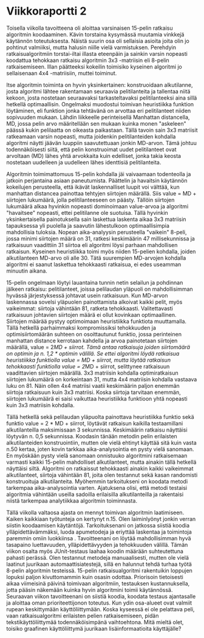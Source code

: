 Viikkoraportti 2
=======

Toisella viikolla tavoitteena oli aloittaa varsinaisen 15-pelin ratkaisu algoritmin koodaaminen. Kävin torstaina kysymässä
muutamia vinkkejä käytännön toteutuksesta. Näistä suurin osa oli sellaisia asioita joita olin jo pohtinut valmiiksi, mutta
halusin niille vielä varmistuksen. Perehdyin ratkaisualgoritmiin torstai-iltai illasta eteenpäin ja sainkin varsin nopeasti
koodattua tehokkaan ratkaisu algoritmin 3x3 -matriisin eli 8-pelin ratkaisemiseen.  Illan päätteeksi kokeilin toimisiko kyseinen algoritmi jo sellaisenaan 4x4 -matriisiin, muttei toiminut. 

Itse algoritmin toiminta on hyvin yksinkertainen: konstruoidaan alkutilanne, josta algoritmi lähtee rakentamaan seuraavia pelitilanteita ja tallentaa niitä kekoon, josta nostetaan seuraavaksi tarkasteltavaksi pelitilanteeksi aina sillä hetkellä optimaallisin. Ongelmaksi muodostui toimivan heuristiikka funktion löytäminen, eli funktion jonka tehtävänä on arvottaa eri pelitilanteet niiden sopivuuden mukaan. Lähdin liikkeelle perinteisellä Manhattan distancella, MD, jossa pelin arvo määritellään sen mukaan kuinka monen "askeleen" päässä kukin pelilaatta on oikeasta paikastaan. Tällä tavoin sain 3x3 matriisit ratkeamaan varsin nopeasti, mutta joidenkin pelitilanteiden kohdalla algoritmi näytti jäävän luuppiin saavutettuaan jonkin MD-arvon. Tämä johtuu todennäköisesti siitä, että pelin konstruoimat uudet pelitilanteet ovat arvoltaan (MD) lähes yhtä arvokkaita kuin edelliset, jonka takia keosta nostetaan uudelleen ja uudelleen lähes identtisiä pelitilanteita.

Algoritmin toimimattomuus 15-pelin kohdalla jäi vaivaamaan todenteolla ja jatkoin perjantaina asiaan paneutumista. Päättelin ja havaitsin käytännön kokeilujen perusteella, että ikävät laskennalliset luupit voi välttää, kun manhattan distancea painottaa tehtyjen siirtojen määrällä. Siis value = MD + siirtojen lukumäärä, jolla pelitilanteeseen on päästy. Tällöin siirtojen lukumäärä alkaa hyvinkin nopeasti dominoimaan value-arvoa ja algoritmi "havaitsee" nopeasti, ettei pelitilanne ole suotuisa. Tällä hyvinkin yksinkertaisella painotuksella sain laskettua laskenta aikaa 3x3 matriisin tapauksessa yli puolella ja saavutin lähestulkoon optimaallisimpia mahdollisia tuloksia. Nopean aika-analyysin perusteella "vaikein" 8-peli, jossa minimi siirtojen määrä on 31, ratkesi keskimäärin 47 millisekunnissa ja ratkaisuun vaadittiin 31 siirtoa eli algoritmi löysi parhaan mahdollisen ratkaisun. Kyseinen heuristiikka toimi myös niiden 15-pelien kohdalla, joiden alkutilanteen MD-arvo oli alle 30. Tätä suurempien MD-arvojen kohdalla algoritmi ei saanut laskettua tehokkaasti ratkaisua, ei edes useamman minuutin aikana. 

15-pelin ongelmaan löytyi lauantaina tunnin netin selailun ja pohdinnan jälkeen ratkaisu: pelitilanteet, joissa pelilaudan yläpuoli on mahdollisimman hyvässä järjestyksessä johtavat usein ratkaisuun. Kun MD-arvon laskennassa sovelsi yläpuolen painottamista alkoivat kaikki pelit, myös vaikeimmat: siirtoja vähintään 81, ratketa tehokkaasti. Valitettavasti ratkaisuun johtavien siirtojen määrä ei ollut kovinkaan optimaallinen. Siirtojen määrää pystyy optimoimaan heuristiikka funktiota muuttamalla. Tällä hetkellä parhaimmaksi kompromissiksi tehokkuuden ja optimisiirtomäärän suhteen on osoittautunut funktio, jossa perinteinen manhattan distance kerrotaan kahdella ja arvoa painotetaan siirtojen määrällä, value = 2*MD + siirrot. Tämä antaa ratkaisuja joiden siirtomäärä on optimin ja n. 1,2 * optimin välillä. Se ettei algoritmi löydä ratkaisua heuristiikka funktiolla value = MD + siirrot, mutta löytää ratkaisun tehokkaasti funktiolla value = 2*MD + siirrot, selittynee ratkaisuun vaadittavien siirtojen määrällä. 3x3 matriisin kohdalla optimiratkaisun siirtojen lukumäärä on korkeintaan 31, mutta 4x4 matriisin kohdalla vastaava luku on 81. Näin ollen 4x4 matriisi vaatii keskimäärin paljon enemmän siirtoja ratkaisuun kuin 3x3 matriisi. Koska siirtoja tarvitaan enemmän, siirtojen lukumäärä ei saisi vaikuttaa heuristiikka funktioon yhtä nopeasti kuin 3x3 matriisin kohdalla. 

Tällä hetkellä sekä pelilaudan yläpuolta painottava heuristiikka funktio sekä funktio value = 2 * MD + siirrot, löytävät ratkaisun kaikilla testaamillani alkutilanteilla maksimissaan 3 sekunnissa. Keskimäärin ratkaisu näyttäisi löytyvän n. 0,5 sekunnissa. Koodasin tänään metodin pelin erilaisten alkutilanteiden konstruointiin, mutten ole vielä ehtinyt käyttää sitä kuin vasta n.50 kertaa, joten kovin tarkkaa aika-analysointia en pysty vielä sanomaan. En myöskään pysty vielä sanomaan onnistuuko algoritmini ratkaisemaan varmasti kaikki 15-pelin mahdolliset alkutilanteet, mutta ainakin tällä hetkellä näyttäisi siltä. Algoritmi on ratkaissut tehokkaasti ainakin kaikki vaikeimmat alkutilanteet, siirtoja vähintään 81, joita olen testannut sekä kasan randomisti konstruoituja alkutilanteita. Myöhemmin tarkoitukseni on koodata metodi tarkempaa aika-analysointia varten. Ajatuksena olisi, että metodi testaisi algoritmia vähintään useilla sadoilla erilaisilla alkutilanteilla ja rakentaisi niistä tarkempaa analytiikkaa algoritmin toiminnasta.

Tällä viikolla valtaosa ajasta on mennyt toimivan algoritmin laatimiseen. Kaiken kaikkiaan työtunteja on kertynyt n.15.  Olen laiminlyönyt jonkin verran siistin koodaamisen käytäntöjä. Tarkoituksenani on jatkossa siistiä koodia ylläpidettävämmäksi, luoda apumetodeja ja eriyttää laskentaa ja toimintoja paremmin omiin luokkiinsa . Tavoitteenani on löytää mahdollisimman hyvä tasapaino luettavuuden, ylläpidettävyyden ja tehokkuuden välillä. Tämän viikon osalta myös JUnit-testaus laahaa koodin määrään suhteutettuna pahasti perässä. Olen testannut metodeja manuaalisesti, mutten ole vielä laatinut juurikaan automaattisiatestejä, sillä en halunnut tehdä turhaa työtä 8-pelin algoritmin testeissä. 15-pelin ratkaisualgoritmi rakentuikin loppujen lopuksi paljon kivuttomammin kuin osasin odottaa. Priorisoin tietoisesti aikaa viimeisinä päivinä toimivaan algoritmiin, testauksen kustannuksella, jotta pääsin näkemään kuinka hyvin algoritmini toimii käytännössä. Seuraavan viikon tavoitteenani on siistiä koodia, koodata testaus ajantasalle ja aloittaa oman prioriteettijonon toteutus. Kun ydin osa-alueet ovat valmiit rupean keskittymään käyttöliittymään. Koska kyseessä ei ole pelattava peli, vaan ratkaisualgoritmi erilaisten pelien ratkaisemiseen, pidän tekstikäyttöliittymää todennäköisimpänä vaihtoehtona. Mitä mieltä olet, toisiko graafinen käyttöliittymä juurikaan lisäinformaatioita käyttäjälle? 
